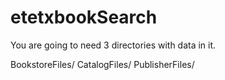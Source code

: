 # etetxbookSearch

You are going to need 3 directories with data in it.

BookstoreFiles/ 
CatalogFiles/ 
PublisherFiles/ 
